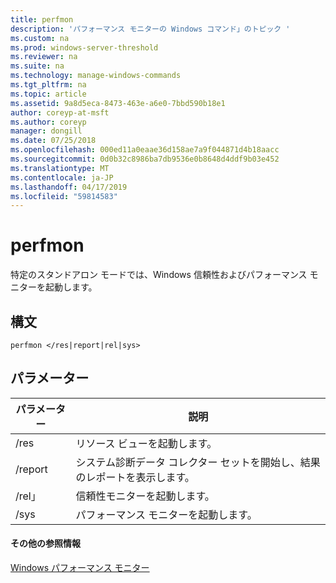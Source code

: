 ```yaml
---
title: perfmon
description: 'パフォーマンス モニターの Windows コマンド」のトピック '
ms.custom: na
ms.prod: windows-server-threshold
ms.reviewer: na
ms.suite: na
ms.technology: manage-windows-commands
ms.tgt_pltfrm: na
ms.topic: article
ms.assetid: 9a8d5eca-8473-463e-a6e0-7bbd590b18e1
author: coreyp-at-msft
ms.author: coreyp
manager: dongill
ms.date: 07/25/2018
ms.openlocfilehash: 000ed11a0eaae36d158ae7a9f044871d4b18aacc
ms.sourcegitcommit: 0d0b32c8986ba7db9536e0b8648d4ddf9b03e452
ms.translationtype: MT
ms.contentlocale: ja-JP
ms.lasthandoff: 04/17/2019
ms.locfileid: "59814583"
---
```

# <a name="perfmon"></a>perfmon

特定のスタンドアロン モードでは、Windows 信頼性およびパフォーマンス モニターを起動します。

## <a name="syntax"></a>構文

```
perfmon </res|report|rel|sys>
```

## <a name="parameters"></a>パラメーター

|パラメーター|説明|
|---------|-----------|
|/res|リソース ビューを起動します。|
|/report|システム診断データ コレクター セットを開始し、結果のレポートを表示します。|
|/rel」|信頼性モニターを起動します。|
|/sys|パフォーマンス モニターを起動します。|

#### <a name="additional-references"></a>その他の参照情報

[Windows パフォーマンス モニター](https://docs.microsoft.com/previous-versions/windows/it-pro/windows-server-2008-R2-and-2008/cc749154(v%3dws.11))
